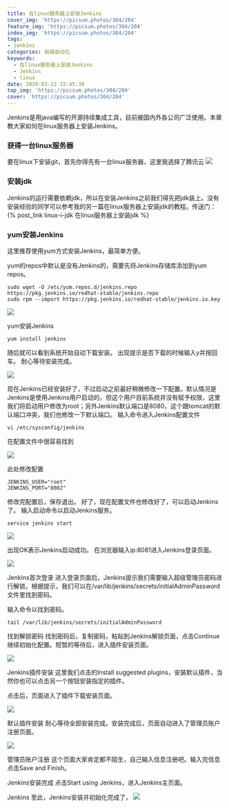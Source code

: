```yaml
---
title: 在linux服务器上安装Jenkins
cover_img: 'https://picsum.photos/304/204'
feature_img: 'https://picsum.photos/304/204'
index_img: 'https://picsum.photos/304/204'
tags: 
- jenkins 
categories: 前端自动化
keywords:
  - 在linux服务器上安装Jenkins
  - Jenkins
  - linux
date: 2020-03-13 15:45:30
top_img: 'https://picsum.photos/304/204'
cover: 'https://picsum.photos/304/204'
---
```


Jenkins是用java编写的开源持续集成工具，目前被国内外各公司广泛使用。本章教大家如何在linux服务器上安装Jenkins。

### 获得一台linux服务器
要在linux下安装git，首先你得先有一台linux服务器，这里我选择了腾讯云
![](https://gitee.com/Wzhichao/img/raw/master/uPic/DJRKTi06%20.png)

###  安装jdk
Jenkins的运行需要依赖jdk，所以在安装Jenkins之前我们得先把jdk装上。没有安装经验的同学可以参考我的另一篇在linux服务器上安装jdk的教程。传送门：{% post_link linux-i-jdk 在linux服务器上安装jdk %}

### yum安装Jenkins
这里推荐使用yum方式安装Jenkins，最简单方便。

yum的repos中默认是没有Jenkins的，需要先将Jenkins存储库添加到yum repos。

```
sudo wget -O /etc/yum.repos.d/jenkins.repo https://pkg.jenkins.io/redhat-stable/jenkins.repo
sudo rpm --import https://pkg.jenkins.io/redhat-stable/jenkins.io.key
```

![](https://gitee.com/Wzhichao/img/raw/master/uPic/HV40p625%20.jpg)

yum安装Jenkins

```
yum install jenkins
```

随后就可以看到系统开始自动下载安装。
出现提示是否下载的时候输入y并按回车。
耐心等待安装完成。

![](https://gitee.com/Wzhichao/img/raw/master/uPic/UhLrYS49%20.jpg)

现在Jenkins已经安装好了，不过启动之前最好稍微修改一下配置。默认情况是Jenkins是使用Jenkins用户启动的，但这个用户目前系统并没有赋予权限，这里我们将启动用户修改为root；另外Jenkins默认端口是8080，这个跟tomcat的默认端口冲突，我们也修改一下默认端口。
输入命令进入Jenkins配置文件

```
vi /etc/sysconfig/jenkins
```
在配置文件中很容易找到

![](https://gitee.com/Wzhichao/img/raw/master/uPic/V9l1sV30%20.jpg)

此处修改配置
```
JENKINS_USER="root"
JENKINS_PORT="8082"
```

修改完配置后，保存退出。
好了，现在配置文件也修改好了，可以启动Jenkins了。
输入启动命令以启动Jenkins服务。

```
service jenkins start
```

![](https://gitee.com/Wzhichao/img/raw/master/uPic/onfXOM25%20.jpg)

出现OK表示Jenkins启动成功。
在浏览器输入ip:8081进入Jenkins登录页面。

![](https://gitee.com/Wzhichao/img/raw/master/uPic/IGjyP848%20.jpg)

Jenkins首次登录
进入登录页面后，Jenkins提示我们需要输入超级管理员密码进行解锁。根据提示，我们可以在/var/lib/jenkins/secrets/initialAdminPassword文件里找到密码。

输入命令以找到密码。

```
tail /var/lib/jenkins/secrets/initialAdminPassword
```
找到解锁密码
找到密码后，复制密码，粘贴到Jenkins解锁页面，点击Continue继续初始化配置。短暂的等待后，进入插件安装页面。

![](https://gitee.com/Wzhichao/img/raw/master/uPic/YOCsj337%20.jpg)

Jenkins插件安装
这里我们点击的Install suggested plugins，安装默认插件，当然你也可以点击另一个按钮安装指定的插件。

点击后，页面进入了插件下载安装页面。

![](https://gitee.com/Wzhichao/img/raw/master/uPic/VJppCr49%20.jpg)


默认插件安装
耐心等待全部安装完成。安装完成后，页面自动进入了管理员账户注册页面。

![](https://gitee.com/Wzhichao/img/raw/master/uPic/n9GCRN21%20.jpg)

管理员账户注册
这个页面大家肯定都不陌生，自己输入信息注册吧。输入完信息点击Save and Finish。

Jenkins安装完成
点击Start using Jenkins，进入Jenkins主页面。

Jenkins
至此，Jenkins安装并初始化完成了，
![](https://gitee.com/Wzhichao/img/raw/master/uPic/pftEC404%20.jpg)
